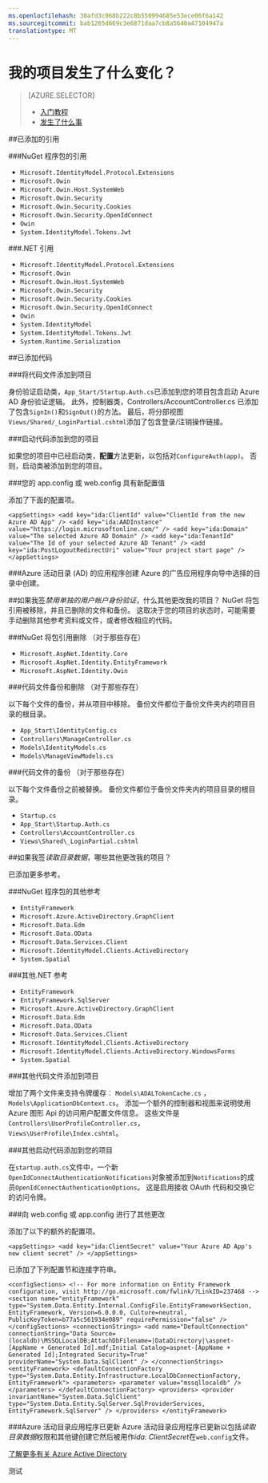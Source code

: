 ```yaml
---
ms.openlocfilehash: 30afd3c968b222c8b550994685e53ece06f6a142
ms.sourcegitcommit: bab1265d669c3e6871daa7cb8a5640a47104947a
translationtype: MT
---
```

<properties
    pageTitle="要开始使用活动目录身份验证-发生了什么变化"
    description="描述 Visual Studio 中的 Azure Active Directory 项目出了什么问题"
    services="active-directory"
    documentationCenter=""
    authors="patshea123"
    manager="douge"
    editor="tglee"/>

<tags
    ms.service="active-directory"
    ms.workload="web"
    ms.tgt_pltfrm="vs-what-happened"
    ms.devlang="na"
    ms.topic="article"
    ms.date="07/22/2015"
    ms.author="patshea123"/>

# 我的项目发生了什么变化？

> [AZURE.SELECTOR]
> - [入门教程](vs-active-directory-dotnet-getting-started.md)
> - [发生了什么事](vs-active-directory-dotnet-what-happened.md)



##已添加的引用

###NuGet 程序包的引用

- `Microsoft.IdentityModel.Protocol.Extensions`
- `Microsoft.Owin`
- `Microsoft.Owin.Host.SystemWeb`
- `Microsoft.Owin.Security`
- `Microsoft.Owin.Security.Cookies`
- `Microsoft.Owin.Security.OpenIdConnect`
- `Owin`
- `System.IdentityModel.Tokens.Jwt`

###.NET 引用

- `Microsoft.IdentityModel.Protocol.Extensions`
- `Microsoft.Owin`
- `Microsoft.Owin.Host.SystemWeb`
- `Microsoft.Owin.Security`
- `Microsoft.Owin.Security.Cookies`
- `Microsoft.Owin.Security.OpenIdConnect`
- `Owin`
- `System.IdentityModel`
- `System.IdentityModel.Tokens.Jwt`
- `System.Runtime.Serialization`

##已添加代码

###将代码文件添加到项目

身份验证启动类，`App_Start/Startup.Auth.cs`已添加到您的项目包含启动 Azure AD 身份验证逻辑。 此外，控制器类，Controllers/AccountController.cs 已添加了包含`SignIn()`和`SignOut()`的方法。 最后，将分部视图`Views/Shared/_LoginPartial.cshtml`添加了包含登录/注销操作链接。

###启动代码添加到您的项目

如果您的项目中已经启动类，**配置**方法更新，以包括对`ConfigureAuth(app)`。 否则，启动类被添加到您的项目。

###您的 app.config 或 web.config 具有新配置值

添加了下面的配置项。
    <pre>
    `<appSettings>
        <add key="ida:ClientId" value="ClientId from the new Azure AD App" />
        <add key="ida:AADInstance" value="https://login.microsoftonline.com/" />
        <add key="ida:Domain" value="The selected Azure AD Domain" />
        <add key="ida:TenantId" value="The Id of your selected Azure AD Tenant" />
        <add key="ida:PostLogoutRedirectUri" value="Your project start page" />
    </appSettings>` </pre>

###Azure 活动目录 (AD) 的应用程序创建
Azure 的广告应用程序向导中选择的目录中创建。

##如果我签*禁用单独的用户帐户身份验证*，什么其他更改我的项目？
NuGet 将包引用被移除，并且已删除的文件和备份。 这取决于您的项目的状态时，可能需要手动删除其他参考资料或文件，或者修改相应的代码。

###NuGet 将包引用删除 （对于那些存在）

- `Microsoft.AspNet.Identity.Core`
- `Microsoft.AspNet.Identity.EntityFramework`
- `Microsoft.AspNet.Identity.Owin`

###代码文件备份和删除 （对于那些存在）

以下每个文件的备份，并从项目中移除。 备份文件都位于备份文件夹内的项目目录的根目录。

- `App_Start\IdentityConfig.cs`
- `Controllers\ManageController.cs`
- `Models\IdentityModels.cs`
- `Models\ManageViewModels.cs`

###代码文件的备份 （对于那些存在）

以下每个文件备份之前被替换。 备份文件都位于备份文件夹内的项目目录的根目录。

- `Startup.cs`
- `App_Start\Startup.Auth.cs`
- `Controllers\AccountController.cs`
- `Views\Shared\_LoginPartial.cshtml`

##如果我签*读取目录数据*，哪些其他更改我的项目？

已添加更多参考。

###NuGet 程序包的其他参考

- `EntityFramework`
- `Microsoft.Azure.ActiveDirectory.GraphClient`
- `Microsoft.Data.Edm`
- `Microsoft.Data.OData`
- `Microsoft.Data.Services.Client`
- `Microsoft.IdentityModel.Clients.ActiveDirectory`
- `System.Spatial`

###其他.NET 参考

- `EntityFramework`
- `EntityFramework.SqlServer`
- `Microsoft.Azure.ActiveDirectory.GraphClient`
- `Microsoft.Data.Edm`
- `Microsoft.Data.OData`
- `Microsoft.Data.Services.Client`
- `Microsoft.IdentityModel.Clients.ActiveDirectory`
- `Microsoft.IdentityModel.Clients.ActiveDirectory.WindowsForms`
- `System.Spatial`

###其他代码文件添加到项目

增加了两个文件来支持令牌缓存︰ `Models\ADALTokenCache.cs` ， `Models\ApplicationDbContext.cs`。  添加一个额外的控制器和视图来说明使用 Azure 图形 Api 的访问用户配置文件信息。  这些文件是`Controllers\UserProfileController.cs`， `Views\UserProfile\Index.cshtml`。

###其他启动代码添加到您的项目

在`startup.auth.cs`文件中，一个新`OpenIdConnectAuthenticationNotifications`对象被添加到`Notifications`的成员`OpenIdConnectAuthenticationOptions`。  这是启用接收 OAuth 代码和交换它的访问令牌。

###向 web.config 或 app.config 进行了其他更改

添加了以下的额外的配置项。
    <pre>
    `<appSettings>
        <add key="ida:ClientSecret" value="Your Azure AD App's new client secret" />
    </appSettings>` </pre>

已添加了下列配置节和连接字符串。
    <pre>
    `<configSections>
        <!-- For more information on Entity Framework configuration, visit http://go.microsoft.com/fwlink/?LinkID=237468 -->
        <section name="entityFramework" type="System.Data.Entity.Internal.ConfigFile.EntityFrameworkSection, EntityFramework, Version=6.0.0.0, Culture=neutral, PublicKeyToken=b77a5c561934e089" requirePermission="false" />
    </configSections>
    <connectionStrings>
        <add name="DefaultConnection" connectionString="Data Source=(localdb)\MSSQLLocalDB;AttachDbFilename=|DataDirectory|\aspnet-[AppName + Generated Id].mdf;Initial Catalog=aspnet-[AppName + Generated Id];Integrated Security=True" providerName="System.Data.SqlClient" />
    </connectionStrings>
    <entityFramework>
        <defaultConnectionFactory type="System.Data.Entity.Infrastructure.LocalDbConnectionFactory, EntityFramework">
          <parameters>
            <parameter value="mssqllocaldb" />
          </parameters>
        </defaultConnectionFactory>
        <providers>
          <provider invariantName="System.Data.SqlClient" type="System.Data.Entity.SqlServer.SqlProviderServices, EntityFramework.SqlServer" />
        </providers>
    </entityFramework>`</pre>


###Azure 活动目录应用程序已更新
Azure 活动目录应用程序已更新以包括*读取目录数据*权限和其他键创建它然后被用作*ida: ClientSecret*在`web.config`文件。

[了解更多有关 Azure Active Directory](http://azure.microsoft.com/services/active-directory/)

测试
